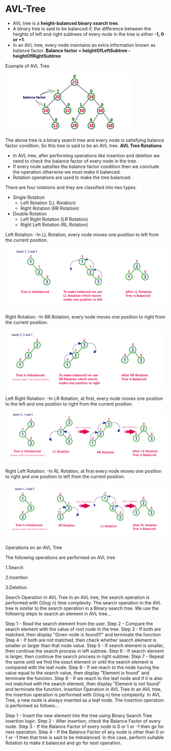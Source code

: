 # AVL-Tree

- AVL tree is a **height-balanced binary search tree**.
- A binary tree is said to be balanced if, the difference between the heights of left and right subtrees of every node in the tree is either **-1, 0 or +1**. 
- In an AVL tree, every node maintains an extra information known as balance factor. 
              **Balance factor = heightOfLeftSubtree - heightOfRightSubtree**
               
Example of AVL Tree

![AVL Tree](https://github.com/Rajeswari-0209/AVL-Tree/blob/main/AVL-Tree.png)

The above tree is a binary search tree and every node is satisfying balance factor condition. So this tree is said to be an AVL tree.
**AVL Tree Rotations**
- In AVL tree, after performing operations like insertion and deletion we need to check the balance factor of every node in the tree.
- If every node satisfies the balance factor condition then we conclude the operation otherwise we must make it balanced. 
- Rotation operations are used to make the tree balanced.
<p>There are four rotations and they are classified into two types.</p>

* Single Rotation
  * Left Rotation (LL Rotation)
  * Right Rotation (RR Rotation)
* Double Rotation
  * Left Right Rotation (LR Rotation)
  * Right Left Rotation (RL Rotation)
<p>
Left Rotation:
  -In LL Rotation, every node moves one position to left from the current position. 
  </p>
  
  ![AVL Tree](https://github.com/Rajeswari-0209/AVL-Tree/blob/main/LL-Rotation.png)
 
  <p>
Right Rotation:
 -In RR Rotation, every node moves one position to right from the current position.
</p>

 ![AVL Tree](https://github.com/Rajeswari-0209/AVL-Tree/blob/main/RR-Rotation.png)
 
 <p>
Left Right Rotation:
 -In LR Rotation, at first, every node moves one position to the left and one position to right from the current position.
</p>

![AVL Tree](https://github.com/Rajeswari-0209/AVL-Tree/blob/main/LR-Rotation.png)

 <p>
Right Left Rotation:
 -In RL Rotation, at first every node moves one position to right and one position to left from the current position. 
</p>

![AVL Tree](https://github.com/Rajeswari-0209/AVL-Tree/blob/main/RL-Rotation.png)

<p> Operations on an AVL Tree </p>

<p>The following operations are performed on AVL tree 
</p>
  <p>1.Search</p>
   <p>2.Insertion</p>
   <p>3.Deletion</p>
Search Operation in AVL Tree
In an AVL tree, the search operation is performed with O(log n) time complexity. The search operation in the AVL tree is similar to the search operation in a Binary search tree. We use the following steps to search an element in AVL tree...

Step 1 - Read the search element from the user.
Step 2 - Compare the search element with the value of root node in the tree.
Step 3 - If both are matched, then display "Given node is found!!!" and terminate the function
Step 4 - If both are not matched, then check whether search element is smaller or larger than that node value.
Step 5 - If search element is smaller, then continue the search process in left subtree.
Step 6 - If search element is larger, then continue the search process in right subtree.
Step 7 - Repeat the same until we find the exact element or until the search element is compared with the leaf node.
Step 8 - If we reach to the node having the value equal to the search value, then display "Element is found" and terminate the function.
Step 9 - If we reach to the leaf node and if it is also not matched with the search element, then display "Element is not found" and terminate the function.
Insertion Operation in AVL Tree
In an AVL tree, the insertion operation is performed with O(log n) time complexity. In AVL Tree, a new node is always inserted as a leaf node. The insertion operation is performed as follows...

Step 1 - Insert the new element into the tree using Binary Search Tree insertion logic.
Step 2 - After insertion, check the Balance Factor of every node.
Step 3 - If the Balance Factor of every node is 0 or 1 or -1 then go for next operation.
Step 4 - If the Balance Factor of any node is other than 0 or 1 or -1 then that tree is said to be imbalanced. In this case, perform suitable Rotation to make it balanced and go for next operation.
              

